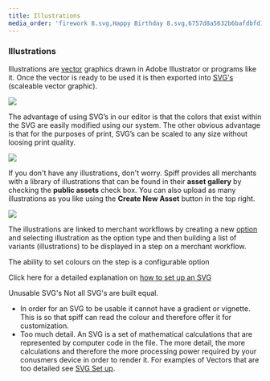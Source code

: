 ```yaml
---
title: Illustrations
media_order: 'firework 8.svg,Happy Birthday 8.svg,6757d8a5632b6bafdbfd15187f758ae0c56a4509-screen-shot-2020-03-25-at-42757-pm.png,f6a581e5798cde7fecd4b37f55401412ff1b662c-screen-shot-2020-05-05-at-73332-am.png,ladybug.svg,bee 1.svg,dragon fly.svg,Screen Shot 2020-09-24 at 11.28.46 am.png,Screen Shot 2020-09-24 at 11.45.30 am.png,Screen Shot 2020-09-24 at 12.12.25 pm.png'
---
```


### Illustrations

Illustrations are [vector](https://www.adobe.com/au/creativecloud/illustration/discover/vector-art.html) graphics drawn in Adobe Illustrator or programs like it. Once the vector is ready to be used it is then exported into [SVG's](https://en.wikipedia.org/wiki/Scalable_Vector_Graphics) (scaleable vector graphic).

![](https://help.spiff.com.au/user/pages/04.Spiff-Concepts/06.Asset-Library/03.illustrations/Screen%20Shot%202020-09-24%20at%2011.45.30%20am.png)

The advantage of using SVG’s in our editor is that the colors that exist within the SVG are easily modified using our system. The other obvious advantage is that for the purposes of print, SVG’s can be scaled to any size without loosing print quality.

![](https://help.spiff.com.au/user/pages/04.Spiff-Concepts/06.Asset-Library/03.illustrations/Screen%20Shot%202020-09-24%20at%2012.12.25%20pm.png)
 
If you don't have any illustrations, don't worry. Spiff provides all merchants with a library of illustrations that can be found in their **asset gallery** by checking the **public assets** check box. You can also upload as many illustrations as you like  using the **Create New Asset** button in the top right.

![](https://help.spiff.com.au/user/pages/04.Spiff-Concepts/06.Asset-Library/03.illustrations/Screen%20Shot%202020-09-24%20at%2012.00.01%20pm.png)

The illustrations are linked to merchant workflows by creating a new [option](http://help.spiff.com.au/spiff-concepts/options) and selecting illustration as the option type and then building a list of variants (illustrations) to be displayed in a step on a merchant workflow. 

The ability to set colours on the step is a configurable option

Click here for a detailed explanation on [how to set up an SVG]()


Unusable SVG's 
Not all SVG's are built equal. 
- In order for an SVG to be usable it cannot have a gradient or vignette. This is so that spiff can read the colour and therefore offer it for customization. 
- Too much detail. An SVG is a set of mathematical calculations that are represented by computer code in the file. The more detail, the more calculations and therefore the more processing power required by your conusmers device in order to render it. For examples of Vectors that are too detailed see [SVG Set up]().
